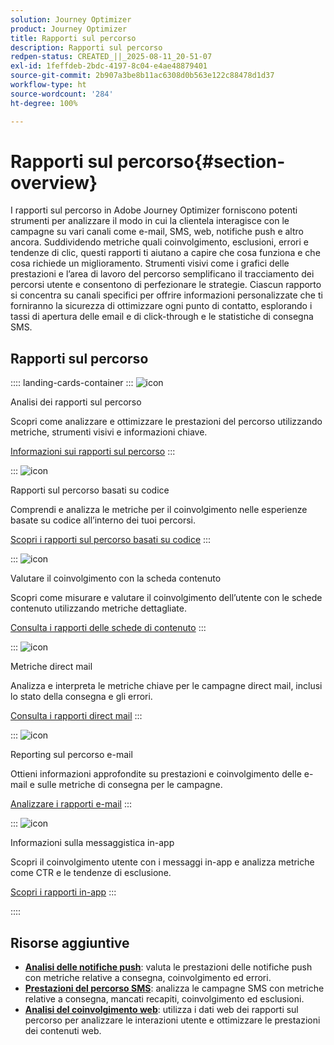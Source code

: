 ```yaml
---
solution: Journey Optimizer
product: Journey Optimizer
title: Rapporti sul percorso
description: Rapporti sul percorso
redpen-status: CREATED_||_2025-08-11_20-51-07
exl-id: 1feffdeb-2bdc-4197-8c04-e4ae48879401
source-git-commit: 2b907a3be8b11ac6308d0b563e122c88478d1d37
workflow-type: ht
source-wordcount: '284'
ht-degree: 100%

---
```


# Rapporti sul percorso{#section-overview}

I rapporti sul percorso in Adobe Journey Optimizer forniscono potenti strumenti per analizzare il modo in cui la clientela interagisce con le campagne su vari canali come e-mail, SMS, web, notifiche push e altro ancora. Suddividendo metriche quali coinvolgimento, esclusioni, errori e tendenze di clic, questi rapporti ti aiutano a capire che cosa funziona e che cosa richiede un miglioramento. Strumenti visivi come i grafici delle prestazioni e l’area di lavoro del percorso semplificano il tracciamento dei percorsi utente e consentono di perfezionare le strategie. Ciascun rapporto si concentra su canali specifici per offrire informazioni personalizzate che ti forniranno la sicurezza di ottimizzare ogni punto di contatto, esplorando i tassi di apertura delle email e di click-through e le statistiche di consegna SMS.

## Rapporti sul percorso

:::: landing-cards-container
:::
![icon](https://cdn.experienceleague.adobe.com/icons/chart-line.svg)

Analisi dei rapporti sul percorso

Scopri come analizzare e ottimizzare le prestazioni del percorso utilizzando metriche, strumenti visivi e informazioni chiave.

[Informazioni sui rapporti sul percorso](../using/reports/journey-global-report-cja.md)
:::

:::
![icon](https://cdn.experienceleague.adobe.com/icons/code-branch.svg?lang=it)

Rapporti sul percorso basati su codice

Comprendi e analizza le metriche per il coinvolgimento nelle esperienze basate su codice all’interno dei tuoi percorsi.

[Scopri i rapporti sul percorso basati su codice](../using/reports/journey-global-report-cja-code.md)
:::

:::
![icon](https://cdn.experienceleague.adobe.com/icons/puzzle-piece.svg)

Valutare il coinvolgimento con la scheda contenuto

Scopri come misurare e valutare il coinvolgimento dell’utente con le schede contenuto utilizzando metriche dettagliate.

[Consulta i rapporti delle schede di contenuto](../using/reports/journey-global-report-cja-content.md)
:::

:::
![icon](https://cdn.experienceleague.adobe.com/icons/envelope.svg?lang=it)

Metriche direct mail

Analizza e interpreta le metriche chiave per le campagne direct mail, inclusi lo stato della consegna e gli errori.

[Consulta i rapporti direct mail](../using/reports/journey-global-report-cja-direct.md)
:::

:::
![icon](https://cdn.experienceleague.adobe.com/icons/envelope-open.svg)

Reporting sul percorso e-mail

Ottieni informazioni approfondite su prestazioni e coinvolgimento delle e-mail e sulle metriche di consegna per le campagne.

[Analizzare i rapporti e-mail](../using/reports/journey-global-report-cja-email.md)
:::

:::
![icon](https://cdn.experienceleague.adobe.com/icons/mobile.svg?lang=it)

Informazioni sulla messaggistica in-app

Scopri il coinvolgimento utente con i messaggi in-app e analizza metriche come CTR e le tendenze di esclusione.

[Scopri i rapporti in-app](../using/reports/journey-global-report-cja-inapp.md)
:::

::::


## Risorse aggiuntive

- **[Analisi delle notifiche push](../using/reports/journey-global-report-cja-push.md)**: valuta le prestazioni delle notifiche push con metriche relative a consegna, coinvolgimento ed errori.
- **[Prestazioni del percorso SMS](../using/reports/journey-global-report-cja-sms.md)**: analizza le campagne SMS con metriche relative a consegna, mancati recapiti, coinvolgimento ed esclusioni.
- **[Analisi del coinvolgimento web](../using/reports/journey-global-report-cja-web.md)**: utilizza i dati web dei rapporti sul percorso per analizzare le interazioni utente e ottimizzare le prestazioni dei contenuti web.
